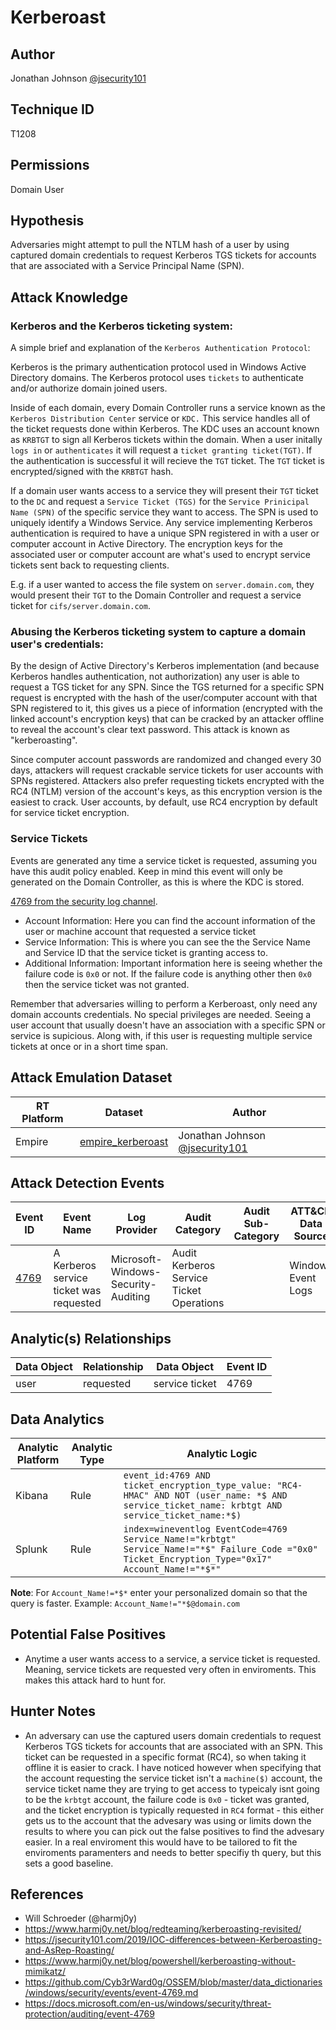 # Kerberoast


## Author

Jonathan Johnson [@jsecurity101](https://twitter.com/jsecurity101)

## Technique ID

T1208

## Permissions
Domain User

## Hypothesis

Adversaries might attempt to pull the NTLM hash of a user by using captured domain credentials to request Kerberos TGS tickets for accounts that are associated with a Service Principal Name (SPN).

## Attack Knowledge

### Kerberos and the Kerberos ticketing system:
A simple brief and explanation of the `Kerberos Authentication Protocol`:

Kerberos is the primary authentication protocol used in Windows Active Directory domains. The Kerberos protocol uses `tickets` to authenticate and/or authorize domain joined users. 

Inside of each domain, every Domain Controller runs a service known as the `Kerberos Distribution Center` service or `KDC.` This service handles all of the ticket requests done within Kerberos. The KDC uses an account known as `KRBTGT` to sign all Kerberos tickets within the domain. When a user initally `logs in` or `authenticates` it will request a `ticket granting ticket(TGT)`. If the authentication is successful it will recieve the `TGT` ticket. The `TGT` ticket is encrypted/signed with the `KRBTGT` hash.

If a domain user wants access to a service they will present their `TGT` ticket to the `DC` and request a `Service Ticket (TGS)` for the `Service Prinicipal Name (SPN)` of the specific service they want to access. The SPN is used to uniquely identify a Windows Service. Any service implementing Kerberos authentication is required to have a unique SPN registered in with a user or computer account in Active Directory. The encryption keys for the associated user or computer account are what's used to encrypt service tickets sent back to requesting clients.

E.g. if a user wanted to access the file system on `server.domain.com`, they would present their `TGT` to the Domain Controller and request a service ticket for `cifs/server.domain.com`.

### Abusing the Kerberos ticketing system to capture a domain user's credentials:

By the design of Active Directory's Kerberos implementation (and because Kerberos handles authentication, not authorization) any user is able to request a TGS ticket for any SPN. Since the TGS returned for a specific SPN request is encrypted with the hash of the user/computer account with that SPN registered to it, this gives us a piece of information (encrypted with the linked account's encryption keys) that can be cracked by an attacker offline to reveal the account's clear text password. This attack is known as "kerberoasting".

Since computer account passwords are randomized and changed every 30 days, attackers will request crackable service tickets for user accounts with SPNs registered. Attackers also prefer requesting tickets encrypted with the RC4 (NTLM) version of the account's keys, as this encryption version is the easiest to crack. User accounts, by default, use RC4 encryption by default for service ticket encryption.

### Service Tickets

Events are generated any time a service ticket is requested, assuming you have this audit policy enabled. Keep in mind this event will only be generated on the Domain Controller, as this is where the KDC is stored. 

[4769 from the security log channel](https://github.com/MicrosoftDocs/windows-itpro-docs/blob/master/windows/security/threat-protection/auditing/event-4769.md).

* Account Information: Here you can find the account information of the user or machine account that requested a service ticket
* Service Information: This is where you can see the the Service Name and Service ID that the service ticket is granting access to.  
* Additional Information: Important information here is seeing whether the failure code is `0x0` or not. If the failure code is anything other then `0x0` then the service ticket was not granted. 

Remember that adversaries willing to perform a Kerberoast, only need any domain accounts credentials. No special privileges are needed. Seeing a user account that usually doesn't have an association with a specific SPN or service is supicious. Along with, if this user is requesting multiple service tickets at once or in a short time span. 

## Attack Emulation Dataset

| RT Platform  | Dataset | Author |
|---------|---------|---------|
| Empire | [empire_kerberoast](https://github.com/Cyb3rWard0g/mordor/blob/master/small_datasets/windows/credential_access/credential_dumping_T1003/credentials_from_ad/empire_kerberoast.md) | Jonathan Johnson [@jsecurity101](https://twitter.com/jsecurity101) |

## Attack Detection Events

| Event ID | Event Name | Log Provider | Audit Category | Audit Sub-Category | ATT&CK Data Source |
|---------|---------|----------|----------|---------|-----|
| [4769](https://github.com/Cyb3rWard0g/OSSEM/blob/master/data_dictionaries/windows/security/events/event-4769.md) | A Kerberos service ticket was requested | Microsoft-Windows-Security-Auditing | Audit Kerberos Service Ticket Operations |  | Windows Event Logs |


## Analytic(s) Relationships

| Data Object | Relationship | Data Object | Event ID |
|--------|---------|-------|--------|
|  user | requested | service ticket | 4769 |

## Data Analytics

| Analytic Platform | Analytic Type  | Analytic Logic |
|--------|---------|---------|
| Kibana | Rule | `event_id:4769 AND ticket_encryption_type_value: "RC4-HMAC" AND NOT (user_name: *$ AND service_ticket_name: krbtgt AND service_ticket_name:*$)` |
| Splunk | Rule | `index=wineventlog EventCode=4769 Service_Name!="krbtgt" Service_Name!="*$" Failure_Code ="0x0"  Ticket_Encryption_Type="0x17" Account_Name!="*$*"` |

**Note**: For `Account_Name!=*$*` enter your personalized domain so that the query is faster. Example: `Account_Name!="*$@domain.com`

## Potential False Positives

* Anytime a user wants access to a service, a service ticket is requested. Meaning, service tickets are requested very often in enviroments. This makes this attack hard to hunt for. 

## Hunter Notes

* An adversary can use the captured users domain credentials to request Kerberos TGS tickets for accounts that are associated with an SPN. This ticket can be requested in a specific format (RC4), so when taking it offline it is easier to crack. I have noticed however when specifying that the account requesting the service ticket isn't a `machine($)` account, the service ticket name they are trying to get access to typeicaly isnt going to be the `krbtgt` account, the failure code is `0x0` - ticket was granted, and the ticket encryption is typically requested in `RC4` format - this either gets us to the account that the advesary was using or limits down the results to where you can pick out the false positives to find the advesary easier. In a real enviroment this would have to be tailored to fit the enviroments paramenters and needs to better specifiy th query, but this sets a good baseline. 

## References
* Will Schroeder (@harmj0y)
* https://www.harmj0y.net/blog/redteaming/kerberoasting-revisited/
* https://jsecurity101.com/2019/IOC-differences-between-Kerberoasting-and-AsRep-Roasting/
* https://www.harmj0y.net/blog/powershell/kerberoasting-without-mimikatz/
* https://github.com/Cyb3rWard0g/OSSEM/blob/master/data_dictionaries/windows/security/events/event-4769.md
* https://docs.microsoft.com/en-us/windows/security/threat-protection/auditing/event-4769
